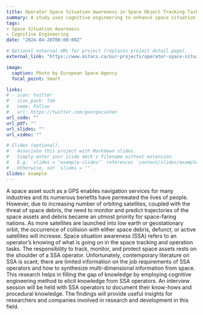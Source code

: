 ```yaml
---
title: Operator Space Situation Awareness in Space Object Tracking Tasks
summary: A study uses cognitive engineering to enhance space situation awareness by analyzing SSA operators' knowledge amid growing satellite and debris challenges.
tags:
- Space Situation Awareness
- Cognitive Engineering
date: "2024-04-28T00:00:00Z"

# Optional external URL for project (replaces project detail page).
external_link: "https://www.mitacs.ca/our-projects/operator-space-situation-awareness-in-space-object-tracking-tasks/"

image:
  caption: Photo by European Space Agency
  focal_point: Smart

links:
# - icon: twitter
#   icon_pack: fab
#   name: Follow
#   url: https://twitter.com/georgecushen
url_code: ""
url_pdf: ""
url_slides: ""
url_video: ""

# Slides (optional).
#   Associate this project with Markdown slides.
#   Simply enter your slide deck's filename without extension.
#   E.g. `slides = "example-slides"` references `content/slides/example-slides.md`.
#   Otherwise, set `slides = ""`.
slides: example
---
```


A space asset such as a GPS enables navigation services for many industries and its numerous benefits have permeated the lives of people. However, due to increasing number of orbiting satellites, coupled with the threat of space debris, the need to monitor and predict trajectories of the space assets and debris became an utmost priority for space-faring nations. As more satellites are launched into low earth or geostationary orbit, the occurrence of collision with either space debris, defunct, or active satellites will increase. Space situation awareness (SSA) refers to an operator’s knowing of what is going on in the space tracking and operation tasks. The responsibility to track, monitor, and protect space assets rests on the shoulder of a SSA operator. Unfortunately, contemporary literature on SSA is scant; there are limited information on the job requirements of SSA operators and how to synthesize multi-dimensional information from space. This research helps in filling the gap of knowledge by employing cognitive engineering method to elicit knowledge from SSA operators. An interview session will be held with SSA operators to document their know-hows and procedural knowledge. The findings will provide useful insights for researchers and companies involved in research and development in this field.